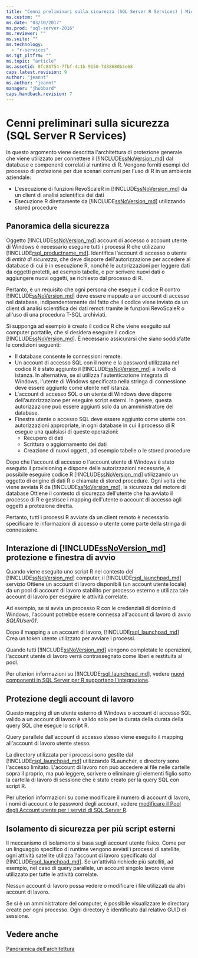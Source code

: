 ```yaml
---
title: "Cenni preliminari sulla sicurezza (SQL Server R Services) | Microsoft Docs"
ms.custom: ""
ms.date: "03/10/2017"
ms.prod: "sql-server-2016"
ms.reviewer: ""
ms.suite: ""
ms.technology: 
  - "r-services"
ms.tgt_pltfrm: ""
ms.topic: "article"
ms.assetid: 8fc84754-7fbf-4c1b-9150-7d88680b3e68
caps.latest.revision: 9
author: "jeannt"
ms.author: "jeannt"
manager: "jhubbard"
caps.handback.revision: 7
---
```

# Cenni preliminari sulla sicurezza (SQL Server R Services)

In questo argomento viene descritta l'architettura di protezione generale che viene utilizzato per connettere il [!INCLUDE[ssNoVersion_md](../../includes/ssnoversion-md.md)] dal database e componenti correlati al runtime di R. Vengono forniti esempi del processo di protezione per due scenari comuni per l'uso di R in un ambiente aziendale:

+ L'esecuzione di funzioni RevoScaleR in [!INCLUDE[ssNoVersion_md](../../includes/ssnoversion-md.md)] da un client di analisi scientifica dei dati
+ Esecuzione R direttamente da [!INCLUDE[ssNoVersion_md](../../includes/ssnoversion-md.md)] utilizzando stored procedure

## Panoramica della sicurezza

Oggetto [!INCLUDE[ssNoVersion_md](../../includes/ssnoversion-md.md)] account di accesso o account utente di Windows è necessario eseguire tutti i processi R che utilizzano [!INCLUDE[rsql_productname_md](../../includes/rsql-productname-md.md)]. Identifica l'account di accesso o utente di *entità di sicurezza*, che deve disporre dell'autorizzazione per accedere al database di cui è in esecuzione R, nonché le autorizzazioni per leggere dati da oggetti protetti, ad esempio tabelle, o per scrivere nuovi dati o aggiungere nuovi oggetti, se richiesto dal processo di R.

Pertanto, è un requisito che ogni persona che esegue il codice R contro [!INCLUDE[ssNoVersion_md](../../includes/ssnoversion-md.md)] deve essere mappato a un account di accesso nel database, indipendentemente dal fatto che il codice viene inviato da un client di analisi scientifica dei dati remoti tramite le funzioni RevoScaleR o all'uso di una procedura T-SQL archiviati. 

Si supponga ad esempio è creato il codice R che viene eseguito sul computer portatile, che si desidera eseguire il codice [!INCLUDE[ssNoVersion_md](../../includes/ssnoversion-md.md)]. È necessario assicurarsi che siano soddisfatte le condizioni seguenti:

+ Il database consente le connessioni remote.
+ Un account di accesso SQL con il nome e la password utilizzata nel codice R è stato aggiunto il [!INCLUDE[ssNoVersion_md](../../includes/ssnoversion-md.md)] a livello di istanza. In alternativa, se si utilizza l'autenticazione integrata di Windows, l'utente di Windows specificato nella stringa di connessione deve essere aggiunto come utente nell'istanza.
+ L'account di accesso SQL o un utente di Windows deve disporre dell'autorizzazione per eseguire script esterni. In genere, questa autorizzazione può essere aggiunti solo da un amministratore del database.
+ Finestra utente o accesso SQL deve essere aggiunto come utente con autorizzazioni appropriate, in ogni database in cui il processo di R esegue una qualsiasi di queste operazioni:
    + Recupero di dati
    + Scrittura o aggiornamento dei dati 
    + Creazione di nuovi oggetti, ad esempio tabelle o le stored procedure

Dopo che l'account di accesso o l'account utente di Windows è stato eseguito il provisioning e dispone delle autorizzazioni necessarie, è possibile eseguire codice R [!INCLUDE[ssNoVersion_md](../../includes/ssnoversion-md.md)] utilizzando un oggetto di origine di dati R o chiamate di stored procedure. Ogni volta che viene avviata R da [!INCLUDE[ssNoVersion_md](../../includes/ssnoversion-md.md)], la sicurezza del motore di database Ottiene il contesto di sicurezza dell'utente che ha avviato il processo di R e gestisce i mapping dell'utente o account di accesso agli oggetti a protezione diretta. 

Pertanto, tutti i processi R avviate da un client remoto è necessario specificare le informazioni di accesso o utente come parte della stringa di connessione.


## Interazione di [!INCLUDE[ssNoVersion_md](../../includes/ssnoversion-md.md)] protezione e finestra di avvio

Quando viene eseguito uno script R nel contesto del [!INCLUDE[ssNoVersion_md](../../includes/ssnoversion-md.md)] computer, il [!INCLUDE[rsql_launchpad_md](../../includes/rsql-launchpad-md.md)] servizio Ottiene un account di lavoro disponibili (un account utente locale) da un pool di account di lavoro stabilito per processo esterno e utilizza tale account di lavoro per eseguire le attività correlate. 

Ad esempio, se si avvia un processo R con le credenziali di dominio di Windows, l'account potrebbe essere connessa all'account di lavoro di avvio *SQLRUser01*.

Dopo il mapping a un account di lavoro, [!INCLUDE[rsql_launchpad_md](../../includes/rsql-launchpad-md.md)] Crea un token utente utilizzato per avviare i processi. 

Quando tutti [!INCLUDE[ssNoVersion_md](../../includes/ssnoversion-md.md)] vengono completate le operazioni, l'account utente di lavoro verrà contrassegnato come liberi e restituita al pool.

Per ulteriori informazioni su [!INCLUDE[rsql_launchpad_md](../../includes/rsql-launchpad-md.md)], vedere [nuovi componenti in SQL Server per R supportano l'integrazione](../../advanced-analytics/r-services/new-components-in-sql-server-to-support-r-services.md).

## Protezione degli account di lavoro
Questo mapping di un utente esterno di Windows o account di accesso SQL valido a un account di lavoro è valido solo per la durata della durata della query SQL che esegue lo script R. 

Query parallele dall'account di accesso stesso viene eseguito il mapping all'account di lavoro utente stesso.

La directory utilizzata per i processi sono gestite dal [!INCLUDE[rsql_launchpad_md](../../includes/rsql-launchpad-md.md)] utilizzando RLauncher, e directory sono l'accesso limitato. L'account di lavoro non può accedere ai file nelle cartelle sopra il proprio, ma può leggere, scrivere o eliminare gli elementi figlio sotto la cartella di lavoro di sessione che è stato creato per la query SQL con script R.

Per ulteriori informazioni su come modificare il numero di account di lavoro, i nomi di account o le password degli account, vedere [modificare il Pool degli Account utente per i servizi di SQL Server R](../../advanced-analytics/r-services/modify-the-user-account-pool-for-sql-server-r-services.md).


## Isolamento di sicurezza per più script esterni

Il meccanismo di isolamento si basa sugli account utente fisico. Come per un linguaggio specifico di runtime vengono avviati i processi di satellite, ogni attività satellite utilizza l'account di lavoro specificato dal [!INCLUDE[rsql_launchpad_md](../../includes/rsql-launchpad-md.md)]. Se un'attività richiede più satelliti, ad esempio, nel caso di query parallele, un account singolo lavoro viene utilizzato per tutte le attività correlate.

Nessun account di lavoro possa vedere o modificare i file utilizzati da altri account di lavoro.
 
Se si è un amministratore del computer, è possibile visualizzare le directory create per ogni processo. Ogni directory è identificato dal relativo GUID di sessione.

## Vedere anche
[Panoramica dell'architettura](../../advanced-analytics/r-services/architecture-overview-sql-server-r-services.md)